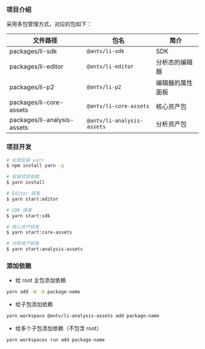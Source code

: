 ### 项目介绍

采用多包管理方式，对应的包如下：

| 文件路径                    | 包名                       | 简介             |
| --------------------------- | -------------------------- | ---------------- |
| packages/li-sdk             | `@antv/li-sdk`             | SDK              |
| packages/li-editor          | `@antv/li-editor`          | 分析态的编辑器   |
| packages/li-p2              | `@antv/li-p2`              | 编辑器的属性面板 |
| packages/li-core-assets     | `@antv/li-core-assets`     | 核心资产包       |
| packages/li-analysis-assets | `@antv/li-analysis-assets` | 分析资产包       |

### 项目开发

```bash
# 全局安装 yarn
$ npm install yarn -g

# 安装项目依赖
$ yarn install

# Editor 研发
$ yarn start:editor

# SDK 研发
$ yarn start:sdk

# 核心资产研发
$ yarn start:core-assets

# 分析资产研发
$ yarn start:analysis-assets
```

### 添加依赖

- 给 root 主包添加依赖

```bash
yarn add -W -D package-name
```

- 给子包添加依赖

```bash
yarn workspace @antv/li-analysis-assets add package-name
```

- 给多个子包添加依赖（不包含 root）

```bash
yarn workspaces run add package-name
```
